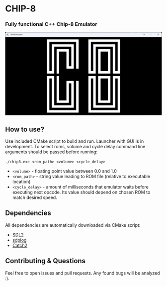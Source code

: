 # CHIP-8

### Fully functional C++ Chip-8 Emulator

![image](./demo.png)

## How to use?

Use included CMake script to build and run. Launcher with GUI is in development. To select roms, volume and cycle delay command line arguments should be passed before running:

```./chip8.exe <rom_path> <volume> <cycle_delay>```

* `<volume>` - floating point value between 0.0 and 1.0
* `<rom_path>` - string value leading to ROM file (relative to executable location)
* `<cycle_delay>` - amount of milliseconds that emulator waits before executing next opcode. Its value should depend on chosen ROM to match desired speed.

## Dependencies

All dependencies are automatically downloaded via CMake script:

* [SDL2](https://github.com/libsdl-org/SDL)
* [sdplog](https://github.com/gabime/spdlog.git)
* [Catch2](https://github.com/catchorg/Catch2.git)

## Contributing & Questions

Feel free to open issues and pull requests. Any found bugs will be analyzed :).

